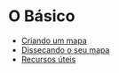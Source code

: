 # O Básico

* [Criando um mapa](map.md)
* [Dissecando o seu mapa](dissect.md)
* [Recursos úteis](resources.md)
